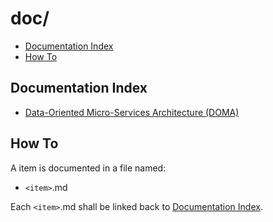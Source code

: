# doc/

- [Documentation Index](#documentation-index)
- [How To](#how-to)

## Documentation Index

- [Data-Oriented Micro-Services Architecture (DOMA)](doma/README.md)


## How To

A item *<item>* is documented in a file named:

 - `<item>`.md 

Each `<item>`.md shall be linked back to [Documentation Index](#documentation-index).
